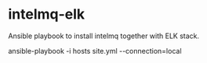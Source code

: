 # intelmq-elk
Ansible playbook to install intelmq together with ELK stack.

ansible-playbook -i hosts site.yml --connection=local

